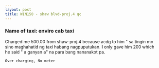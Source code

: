 ```yaml
---
layout: post
title: WIN150 - shaw blvd-proj.4 qc
---
```


### Name of taxi: enviro cab taxi

Charged me 500.00 from shaw-proj.4 because acdg to him " sa tingin mo sino maghahatid ng taxi habang nagpuputukan. I only gave him 200 which he said " a ganyan a" na para bang nananakot pa.

```Over charging, No meter```
